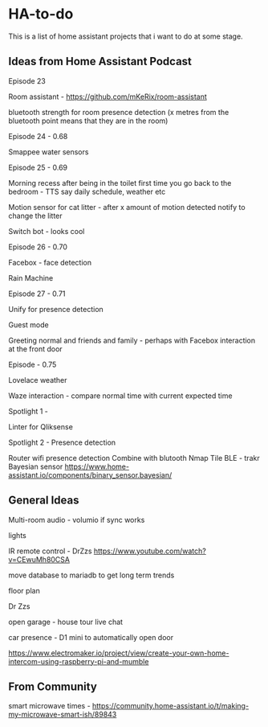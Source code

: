 # HA-to-do
This is a list of home assistant projects that i want to do at some stage. 

Ideas from Home Assistant Podcast
-
Episode 23

  Room assistant - https://github.com/mKeRix/room-assistant

  bluetooth strength for room presence detection (x metres from the bluetooth point means that they are in the room)

Episode 24 - 0.68

  Smappee water sensors
  
Episode 25 - 0.69

  Morning recess after being in the toilet first time you go back to the bedroom - TTS say daily schedule, weather etc
  
  Motion sensor for cat litter - after x amount of motion detected notify to change the litter
  
  Switch bot - looks cool

Episode 26 - 0.70

  Facebox - face detection
  
  Rain Machine 
  
Episode 27 - 0.71

  Unify for presence detection
  
  Guest mode
  
  Greeting normal and friends and family - perhaps with Facebox interaction at the front door
  
Episode - 0.75

  Lovelace weather
  
  Waze interaction - compare normal time with current expected time
  
Spotlight 1 - 

  Linter for Qliksense

Spotlight 2 - Presence detection

  Router wifi presence detection
  Combine with blutooth
  Nmap
  Tile BLE - trakr
  Bayesian sensor https://www.home-assistant.io/components/binary_sensor.bayesian/ 



General Ideas
-
Multi-room audio - volumio if sync works

lights

IR remote control - DrZzs https://www.youtube.com/watch?v=CEwuMh80CSA

move database to mariadb to get long term trends 

floor plan 

Dr Zzs

open garage - house tour live chat

car presence - D1 mini to automatically open door 

https://www.electromaker.io/project/view/create-your-own-home-intercom-using-raspberry-pi-and-mumble


From Community
-
smart microwave times - https://community.home-assistant.io/t/making-my-microwave-smart-ish/89843


